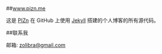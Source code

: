 ##www.pizn.me

这是 <a href="http://www.zolibra.github.com" target="_blank" title="zolibra.github.com">PIZn</a> 在 GitHub 上使用 <a href="http://jekyllrb.com" target="_blank" >Jekyll</a> 搭建的个人博客的所有源代码。


##联系我


邮箱: zolibra@gmail.com
